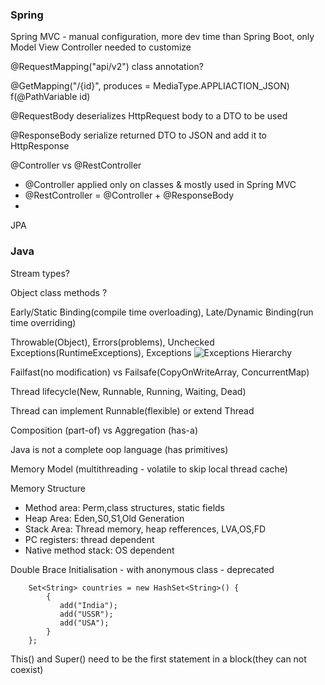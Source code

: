 ### Spring


Spring MVC - manual configuration, more dev time than Spring Boot, only Model View Controller needed to customize

@RequestMapping("api/v2") class annotation?

@GetMapping("/{id}", produces = MediaType.APPLIACTION_JSON) f(@PathVariable id) 

@RequestBody deserializes HttpRequest body to a DTO to be used

@ResponseBody serialize returned DTO to JSON and add it to HttpResponse 



@Controller vs @RestController
- @Controller applied only on classes & mostly used in Spring MVC
- @RestController = @Controller + @ResponseBody
-

JPA


### Java 

Stream types?

Object class methods ?

Early/Static Binding(compile time overloading), Late/Dynamic Binding(run time overriding)

Throwable(Object), Errors(problems), Unchecked Exceptions(RuntimeExceptions), Exceptions
![Exceptions Hierarchy](https://github.com/schesa/interview-prep/blob/main/java-exceptions-hierarchy.png?raw=true)

Failfast(no modification) vs Failsafe(CopyOnWriteArray, ConcurrentMap)

Thread lifecycle(New, Runnable, Running, Waiting, Dead)

Thread can implement Runnable(flexible) or extend Thread

Composition (part-of) vs Aggregation (has-a)

Java is not a complete oop language (has primitives)

Memory Model (multithreading - volatile to skip local thread cache)

Memory Structure
- Method area: Perm,class structures, static fields
- Heap Area: Eden,S0,S1,Old Generation
- Stack Area: Thread memory, heap refferences, LVA,OS,FD
- PC registers: thread dependent
- Native method stack: OS dependent

Double Brace Initialisation - with anonymous class - deprecated
```
    Set<String> countries = new HashSet<String>() {
        {
           add("India");
           add("USSR");
           add("USA");
        }
    };
```

This() and Super() need to be the first statement in a block(they can not coexist)

